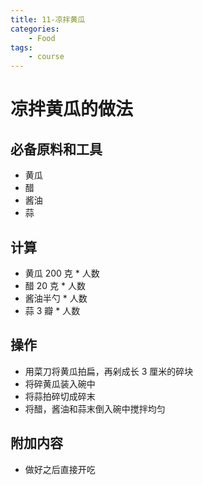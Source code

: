 ```yaml
---
title: 11-凉拌黄瓜
categories:
    - Food              
tags:
    - course     
---
```


# 凉拌黄瓜的做法

## 必备原料和工具

* 黄瓜
* 醋
* 酱油
* 蒜

## 计算

* 黄瓜 200 克  * 人数
* 醋 20 克 * 人数
* 酱油半勺 * 人数
* 蒜 3 瓣 * 人数

## 操作

* 用菜刀将黄瓜拍扁，再剁成长 3 厘米的碎块
* 将碎黄瓜装入碗中
* 将蒜拍碎切成碎末
* 将醋，酱油和蒜末倒入碗中搅拌均匀

## 附加内容

* 做好之后直接开吃